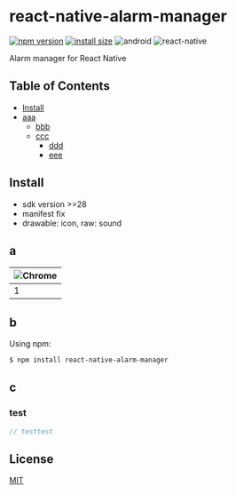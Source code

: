 # react-native-alarm-manager

[![npm version](https://img.shields.io/npm/v/react-native-alarm-manager)](https://www.npmjs.org/package/react-native-alarm-manager)
[![install size](https://packagephobia.com/badge?p=react-native-alarm-manager)](https://packagephobia.com/result?p=react-native-alarm-manager)
![android](https://img.shields.io/badge/Android->=9.0-3DDC84?logo=android)
![react-native](https://img.shields.io/badge/ReactNative->=0.60.0-61DAFB?logo=react)

Alarm manager for React Native

## Table of Contents

  - [Install](#install)
  - [aaa](#aaa)
    - [bbb](#bbb)
    - [ccc](#ccc)
      - [ddd](#ddd)
      - [eee](#eee)

## Install
- sdk version >=28
- manifest fix
- drawable: icon, raw: sound

## a

![Chrome](https://raw.github.com/alrra/browser-logos/master/src/chrome/chrome_48x48.png) |
--- |
1 |

## b

Using npm:

```bash
$ npm install react-native-alarm-manager
```

## c

### test

```js
// testtest
```

## License

[MIT](LICENSE)
